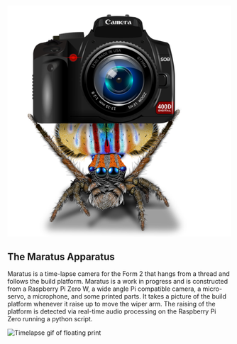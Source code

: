 ![Spider holding camera](https://github.com/amoose136/maratus/blob/master/maratus%20apparatus.png "Maratus logo")

## The Maratus Apparatus

Maratus is a time-lapse camera for the Form 2 that hangs from a thread and follows the build platform. Maratus is a work in progress and is constructed from a Raspberry Pi Zero W, a wide angle Pi compatible camera, a micro-servo, a microphone, and some printed parts. It takes a picture of the build platform whenever it raise up to move the wiper arm. The raising of the platform is detected via real-time audio processing on the Raspberry Pi Zero running a python script.

![Timelapse gif of floating print](https://github.com/amoose136/maratus/blob/master/video.gif "Timelapse")